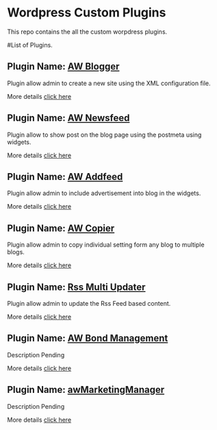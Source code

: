 # Wordpress Custom Plugins

This repo contains the all the custom worpdress plugins.

#List of Plugins.

## Plugin Name: [AW Blogger](https://github.com/dev-artworld/plugins/tree/master/aw-blogger)
Plugin allow admin to create a new site using the XML configuration file.

More details [click here](https://github.com/dev-artworld/plugins/tree/master/aw-blogger)


## Plugin Name: [AW Newsfeed](https://github.com/dev-artworld/plugins/tree/master/aw-newsfeed)
Plugin allow to show post on the blog page using the postmeta using widgets.

More details [click here](https://github.com/dev-artworld/plugins/tree/master/aw-newsfeed)


## Plugin Name: [AW Addfeed](https://github.com/dev-artworld/plugins/tree/master/aw-addfeed)
Plugin allow admin to include advertisement into blog in the widgets.

More details [click here](https://github.com/dev-artworld/plugins/tree/master/aw-addfeed)

## Plugin Name: [AW Copier](https://github.com/dev-artworld/plugins/tree/master/aw-copier)
Plugin allow admin to copy individual setting form any blog to multiple blogs.

More details [click here](https://github.com/dev-artworld/plugins/tree/master/aw-copier)

## Plugin Name: [Rss Multi Updater](https://github.com/dev-artworld/plugins/tree/master/rssMultiUpdater)
Plugin allow admin to update the Rss Feed based content.

More details [click here](https://github.com/dev-artworld/plugins/tree/master/rssMultiUpdater)

## Plugin Name: [AW Bond Management](https://github.com/dev-artworld/plugins/tree/master/aw_bond_management)
Description Pending

More details [click here](https://github.com/dev-artworld/plugins/tree/master/aw_bond_management)

## Plugin Name: [awMarketingManager](https://github.com/dev-artworld/plugins/tree/master/awMarketingManager)
Description Pending

More details [click here](https://github.com/dev-artworld/plugins/tree/master/awMarketingManager)
